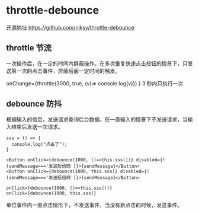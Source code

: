 # throttle-debounce

[开源地址](https://github.com/niksy/throttle-debounce) https://github.com/niksy/throttle-debounce

## throttle 节流

一次操作后，在一定的时间内屏蔽操作。在多次重复快速点击按钮的情景下，只发送第一次的点击事件，屏蔽后面一定时间的触发。

onChange={throttle(3000, true, (v)=> console.log(v)}) }
3 秒内只执行一次

## debounce 防抖

根据输入的信息，发送请求查询后台数据。在一直输入的情景下不发送请求，当输入结束后发送一次请求。

```
sss = () => {
  console.log("点击了");
}

<Button onClick={debounce(1000, ()=>this.sss())} disabled={!(sendMessage==='发送短信码')}>{sendMessage}</Button>
<Button onClick={debounce(1000, this.sss)} disabled={!(sendMessage==='发送短信码')}>{sendMessage}</Button>

onClick={debounce(1000, ()=>this.sss())}
onClick={debounce(1000, this.sss)}
```
单位事件内一直点击情形下，不发送事件，当没有新点击的时候，发送事件。
